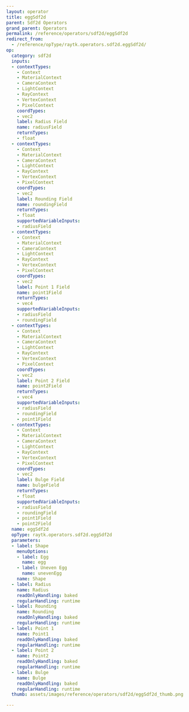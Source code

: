 ```yaml
---
layout: operator
title: eggSdf2d
parent: Sdf2d Operators
grand_parent: Operators
permalink: /reference/operators/sdf2d/eggSdf2d
redirect_from:
  - /reference/opType/raytk.operators.sdf2d.eggSdf2d/
op:
  category: sdf2d
  inputs:
  - contextTypes:
    - Context
    - MaterialContext
    - CameraContext
    - LightContext
    - RayContext
    - VertexContext
    - PixelContext
    coordTypes:
    - vec2
    label: Radius Field
    name: radiusField
    returnTypes:
    - float
  - contextTypes:
    - Context
    - MaterialContext
    - CameraContext
    - LightContext
    - RayContext
    - VertexContext
    - PixelContext
    coordTypes:
    - vec2
    label: Rounding Field
    name: roundingField
    returnTypes:
    - float
    supportedVariableInputs:
    - radiusField
  - contextTypes:
    - Context
    - MaterialContext
    - CameraContext
    - LightContext
    - RayContext
    - VertexContext
    - PixelContext
    coordTypes:
    - vec2
    label: Point 1 Field
    name: point1Field
    returnTypes:
    - vec4
    supportedVariableInputs:
    - radiusField
    - roundingField
  - contextTypes:
    - Context
    - MaterialContext
    - CameraContext
    - LightContext
    - RayContext
    - VertexContext
    - PixelContext
    coordTypes:
    - vec2
    label: Point 2 Field
    name: point2Field
    returnTypes:
    - vec4
    supportedVariableInputs:
    - radiusField
    - roundingField
    - point1Field
  - contextTypes:
    - Context
    - MaterialContext
    - CameraContext
    - LightContext
    - RayContext
    - VertexContext
    - PixelContext
    coordTypes:
    - vec2
    label: Bulge Field
    name: bulgeField
    returnTypes:
    - float
    supportedVariableInputs:
    - radiusField
    - roundingField
    - point1Field
    - point2Field
  name: eggSdf2d
  opType: raytk.operators.sdf2d.eggSdf2d
  parameters:
  - label: Shape
    menuOptions:
    - label: Egg
      name: egg
    - label: Uneven Egg
      name: unevenEgg
    name: Shape
  - label: Radius
    name: Radius
    readOnlyHandling: baked
    regularHandling: runtime
  - label: Rounding
    name: Rounding
    readOnlyHandling: baked
    regularHandling: runtime
  - label: Point 1
    name: Point1
    readOnlyHandling: baked
    regularHandling: runtime
  - label: Point 2
    name: Point2
    readOnlyHandling: baked
    regularHandling: runtime
  - label: Bulge
    name: Bulge
    readOnlyHandling: baked
    regularHandling: runtime
  thumb: assets/images/reference/operators/sdf2d/eggSdf2d_thumb.png

---
```

